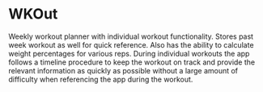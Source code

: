 # WKOut

Weekly workout planner with individual workout functionality. Stores past week workout as well for quick reference. Also has the ability to calculate weight percentages for various reps. During individual workouts the app follows a timeline procedure to keep the workout on track and provide the relevant information as quickly as possible without a large amount of difficulty when referencing the app during the workout.
